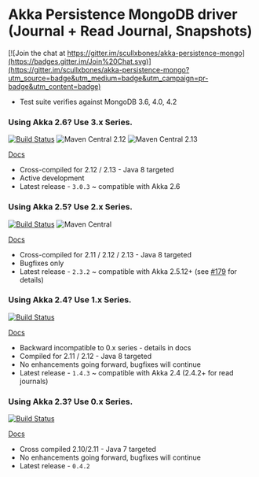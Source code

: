 # Akka Persistence MongoDB driver (Journal + Read Journal, Snapshots)

[![Join the chat at https://gitter.im/scullxbones/akka-persistence-mongo](https://badges.gitter.im/Join%20Chat.svg)](https://gitter.im/scullxbones/akka-persistence-mongo?utm_source=badge&utm_medium=badge&utm_campaign=pr-badge&utm_content=badge)

* Test suite verifies against MongoDB 3.6, 4.0, 4.2

### Using Akka 2.6? Use 3.x Series.
[![Build Status](https://travis-ci.org/scullxbones/akka-persistence-mongo.svg?branch=master)](https://travis-ci.org/scullxbones/akka-persistence-mongo)
![Maven Central 2.12](https://maven-badges.herokuapp.com/maven-central/com.github.scullxbones/akka-persistence-mongo-common_2.12/badge.svg)
![Maven Central 2.13](https://maven-badges.herokuapp.com/maven-central/com.github.scullxbones/akka-persistence-mongo-common_2.13/badge.svg)

[Docs](docs/akka26.md)

* Cross-compiled for 2.12 / 2.13 - Java 8 targeted
* Active development
* Latest release - `3.0.3` ~ compatible with Akka 2.6

### Using Akka 2.5? Use 2.x Series.
[![Build Status](https://travis-ci.org/scullxbones/akka-persistence-mongo.svg?branch=akka25)](https://travis-ci.org/scullxbones/akka-persistence-mongo)
![Maven Central](https://maven-badges.herokuapp.com/maven-central/com.github.scullxbones/akka-persistence-mongo-common_2.11/badge.svg)

[Docs](docs/akka25.md)

* Cross-compiled for 2.11 / 2.12 / 2.13 - Java 8 targeted
* Bugfixes only
* Latest release - `2.3.2` ~ compatible with Akka 2.5.12+ (see [#179](https://github.com/scullxbones/akka-persistence-mongo/issues/179) for details)

### Using Akka 2.4? Use 1.x Series.
[![Build Status](https://travis-ci.org/scullxbones/akka-persistence-mongo.svg?branch=akka24)](https://travis-ci.org/scullxbones/akka-persistence-mongo)

[Docs](docs/akka24.md)

* Backward incompatible to 0.x series - details in docs
* Compiled for 2.11 / 2.12 - Java 8 targeted
* No enhancements going forward, bugfixes will continue
* Latest release - `1.4.3` ~ compatible with Akka 2.4 (2.4.2+ for read journals)

### Using Akka 2.3? Use 0.x Series.
[![Build Status](https://travis-ci.org/scullxbones/akka-persistence-mongo.svg?branch=akka23)](https://travis-ci.org/scullxbones/akka-persistence-mongo)

[Docs](docs/akka23.md)

* Cross compiled 2.10/2.11 - Java 7 targeted
* No enhancements going forward, bugfixes will continue
* Latest release - `0.4.2`
